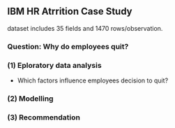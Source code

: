 ## IBM HR Atrrition Case Study
dataset includes 35 fields and 1470 rows/observation.
### Question: Why do employees quit?
### (1) Eploratory data analysis
- Which factors influence employees decision to quit?
### (2) Modelling
### (3) Recommendation

